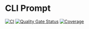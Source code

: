 # CLI Prompt

[![CI](https://github.com/Dobefu/cli-prompt/actions/workflows/ci.yml/badge.svg)](https://github.com/Dobefu/cli-prompt/actions/workflows/ci.yml)
[![Quality Gate Status](https://sonarcloud.io/api/project_badges/measure?project=Dobefu_cli-prompt&metric=alert_status)](https://sonarcloud.io/summary/new_code?id=Dobefu_cli-prompt)
[![Coverage](https://sonarcloud.io/api/project_badges/measure?project=Dobefu_cli-prompt&metric=coverage)](https://sonarcloud.io/summary/new_code?id=Dobefu_cli-prompt)
